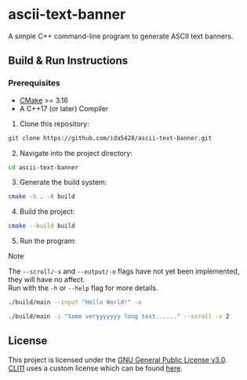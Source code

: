 # ascii-text-banner
A simple C++ command-line program to generate ASCII text banners.

## Build & Run Instructions
### Prerequisites
- [CMake](https://cmake.org/) >= 3.16
- A C++17 (or later) Compiler

1. Clone this repository:
```bash
git clone https://github.com/ida5428/ascii-text-banner.git
```

2. Navigate into the project directory: 
```bash
cd ascii-text-banner
```

3. Generate the build system:
```bash
cmake -S . -B build
```

4. Build the project:
```bash
cmake --build build
```

5. Run the program:
> [!NOTE]
> The ``--scroll/-s`` and ``--output/-o`` flags have not yet been implemented, they will have no affect.<br>
> Run with the `-h` or `--help` flag for more details.

```bash
./build/main --input "Hello World!" -o
```
```bash
./build/main -i "Some veryyyyyyy long text......" --scroll -v 2
```


## License
This project is licensed under the [GNU General Public License v3.0](https://www.gnu.org/licenses/gpl-3.0.en.html).  
[CLI11](https://github.com/CLIUtils/CLI11) uses a custom license which can be found [here](https://github.com/ida5428/ascii-text-banner/blob/main/libs/CLI11/LICENSE).
